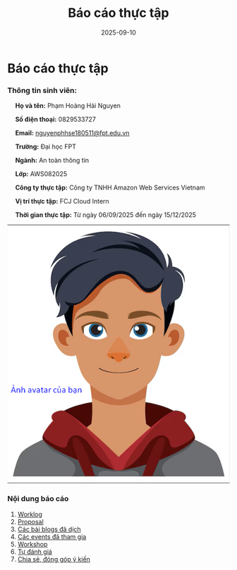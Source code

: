 ﻿---
title: "Báo cáo thực tập"
date: 2025-09-10
weight: 1
chapter: false
---

# Báo cáo thực tập
### Thông tin sinh viên:
&emsp; **Họ và tên:** Phạm Hoàng Hải Nguyen

&emsp; **Số điện thoại:** 0829533727

&emsp; **Email:** nguyenphhse180511@fpt.edu.vn

&emsp; **Trường:** Đại học FPT

&emsp; **Ngành:** An toàn thông tin

&emsp; **Lớp:** AWS082025

&emsp; **Công ty thực tập:** Công ty TNHH Amazon Web Services Vietnam

&emsp; **Vị trí thực tập:** FCJ Cloud Intern

&emsp; **Thời gian thực tập:** Từ ngày 06/09/2025 đến ngày 15/12/2025

![Ảnh đại diện của bạn](/images/avatar.png)



### Nội dung báo cáo

1.  [Worklog](1-Worklog/)
2.  [Proposal](2-Proposal/)
3.  [Các bài blogs đã dịch](3-BlogsTranslated/)
4.  [Các events đã tham gia](4-EventParticipated/)
5.  [Workshop](5-Workshop/)
6.  [Tự đánh giá](6-Self-evaluation/)
7.  [Chia sẻ, đóng góp ý kiến](7-Feedback/)

